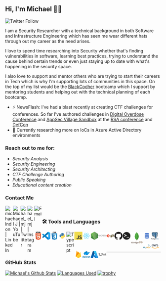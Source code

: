 ## Hi, I'm Michael 👋🏽

![Twitter Follow](https://img.shields.io/twitter/follow/hael_mj?color=%231DA1F2&logo=twitter&style=for-the-badge)

I am a Security Researcher with a technical background in both Software and Infrastructure Engineering which has seen me wear different hats through out my career as the need arises. 

I love to spend time researching into Security whether that's finding vulnerabilities in software, learning best practices, trying to understand the cause behind certain trends or even just staying up to date with what's happening in the security space.

I also love to support and mentor others who are trying to start their careers in Tech which is why I'm supporting lots of communities in this space. On the top of my list would be the [BlackCodher](https://blackcodher.com/) bootcamp which I support by mentoring students and helping out with the technical planning of each bootcamp.

- ⚡ NewsFlash: I've had a blast recently at creating CTF challenges for conferences. So far I've authored challenges in [Digital Overdose Conference](https://digitaloverdose.tech/home) and [AppSec Village Sandbox](https://www.appsecvillage.com/events/rsac-20220) at the [RSA conference](https://www.rsaconference.com/usa) and [DefCon](https://defcon.org/)
- 🔭 Currently researching more on IoCs in Azure Active Directory environments

### Reach out to me for:
- *Security Analysis*
- *Security Engineering*
- *Security Architecting*
- *CTF Challenge Authoring*
- *Public Speaking*
- *Educational content creation*

### Contact Me
<a href="https://www.linkedin.com/in/michael-a-ndon/">
 <img align="left" alt="michaelndon | LinkedIn" width="25px" src="https://cdn.jsdelivr.net/npm/simple-icons@v3/icons/linkedin.svg" />
</a>
<a href="https://www.youtube.com/channel/UCvNLtlf5cZpBH8JZX7abzKg">
 <img align="left" alt="Michael J | YouTube" width="25px" src="https://cdn.jsdelivr.net/npm/simple-icons@v3/icons/youtube.svg" />
</a>
<a href="https://twitter.com/hael_mj">
 <img align="left" alt="hael_mj | Twitter" width="22px" src="https://cdn.jsdelivr.net/npm/simple-icons@v3/icons/twitter.svg" />
</a> 
<a href="https://instagram.com/hael_mj">
 <img align="left" alt="hael_mj | Instagram" width="22px" src="https://cdn.jsdelivr.net/npm/simple-icons@v3/icons/instagram.svg" />
</a>
<a href="mailto:manj19.mjn@gmail.com">
 <img align="left" alt="Email" width="25px" src="https://cdn.jsdelivr.net/npm/simple-icons@v3/icons/gmail.svg"/>
</a>
</br>

### 🛠 Tools and Languages

<img align="left" alt="HTML5" width="26px" src="https://raw.githubusercontent.com/github/explore/80688e429a7d4ef2fca1e82350fe8e3517d3494d/topics/html/html.png" />
<img align="left" alt="Visual Studio Code" width="26px" src="https://raw.githubusercontent.com/github/explore/80688e429a7d4ef2fca1e82350fe8e3517d3494d/topics/visual-studio-code/visual-studio-code.png" />
<img align="left" alt="CSS3" width="26px" src="https://raw.githubusercontent.com/github/explore/80688e429a7d4ef2fca1e82350fe8e3517d3494d/topics/css/css.png" />
<img align="left" width="26px" src="https://raw.githubusercontent.com/github/explore/80688e429a7d4ef2fca1e82350fe8e3517d3494d/topics/python/python.png" alt="Python" />
<img align="left" alt="Typescript" width="26px" src="https://cdn.jsdelivr.net/npm/simple-icons@v3/icons/typescript.svg" />
<img align="left" alt="JavaScript" width="26px" src="https://raw.githubusercontent.com/github/explore/80688e429a7d4ef2fca1e82350fe8e3517d3494d/topics/javascript/javascript.png" />
<img align="left" alt="React" width="26px" src="https://raw.githubusercontent.com/github/explore/80688e429a7d4ef2fca1e82350fe8e3517d3494d/topics/react/react.png" />
<img align="left" alt="Node.js" width="26px" src="https://raw.githubusercontent.com/github/explore/80688e429a7d4ef2fca1e82350fe8e3517d3494d/topics/nodejs/nodejs.png" />
<img align= "left" src="https://raw.githubusercontent.com/devicons/devicon/master/icons/express/express-original-wordmark.svg" alt="express" width="26px" />
<img align="left" alt="Git" width="26px" src="https://raw.githubusercontent.com/github/explore/80688e429a7d4ef2fca1e82350fe8e3517d3494d/topics/git/git.png" />
<img align="left" alt="GitHub" width="26px" src="https://raw.githubusercontent.com/github/explore/78df643247d429f6cc873026c0622819ad797942/topics/github/github.png" />
<img align="left" alt="Terminal" width="26px" src="https://raw.githubusercontent.com/github/explore/80688e429a7d4ef2fca1e82350fe8e3517d3494d/topics/terminal/terminal.png" />
<img src="https://raw.githubusercontent.com/devicons/devicon/master/icons/mongodb/mongodb-original-wordmark.svg" alt="mongodb" width="40" align="left" />
<img align="left" alt="SQL" width="26px" src="https://raw.githubusercontent.com/github/explore/80688e429a7d4ef2fca1e82350fe8e3517d3494d/topics/sql/sql.png" />
<img align= "left" src="https://raw.githubusercontent.com/devicons/devicon/master/icons/postgresql/postgresql-original-wordmark.svg" alt="postgresql" width="26px"/>
</br>
</br>
<img align="right" width="26px"/>
<img align="left" src="https://raw.githubusercontent.com/devicons/devicon/master/icons/mysql/mysql-original-wordmark.svg" alt="mysql" width="26px"/>
<img align="left" alt="AWS" width="26px" src="https://raw.githubusercontent.com/github/explore/fbceb94436312b6dacde68d122a5b9c7d11f9524/topics/aws/aws.png" />
<img align="left" alt="Firebase" width="26px" src="https://raw.githubusercontent.com/github/explore/80688e429a7d4ef2fca1e82350fe8e3517d3494d/topics/firebase/firebase.png" />
<img align="left" alt="Docker" width="26px" src="https://raw.githubusercontent.com/github/explore/80688e429a7d4ef2fca1e82350fe8e3517d3494d/topics/docker/docker.png" />
<img align='left' alt="Azure" width="26px" src="https://raw.githubusercontent.com/github/explore/eaef8552d8b082ffafe2bfc8a5023d47da904aac/topics/azure/azure.png" />
<img align="left" alt="Flask" width="26px" src="https://raw.githubusercontent.com/github/explore/80688e429a7d4ef2fca1e82350fe8e3517d3494d/topics/flask/flask.png" />

</br>

---

### GitHub Stats
[![Michael's Github Stats](https://github-readme-stats.vercel.app/api?username=haelmj&theme=tokyonight&show_icons=true&count_private=true&include_all_commits=true)](https://github.com/anuraghazra/github-readme-stats)
[![Languages Used](https://github-readme-stats.vercel.app/api/top-langs/?username=haelmj&layout=compact&langs_count=8)](https://github.com/anuraghazra/github-readme-stats)
[![trophy](https://github-profile-trophy.vercel.app/?username=haelmj&theme=dracula&title=Followers,Issues,Commit,PullRequest,Repositories,Stars)](https://github.com/ryo-ma/github-profile-trophy)

<!--






-->

